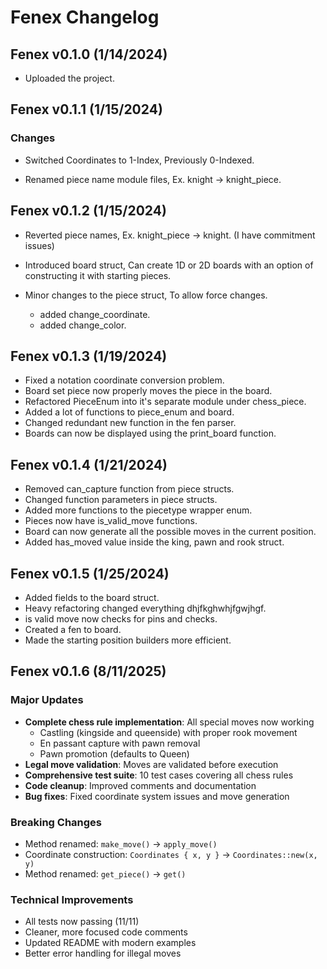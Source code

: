 # Fenex Changelog

## Fenex v0.1.0 (1/14/2024)

- Uploaded the project.

## Fenex v0.1.1 (1/15/2024)

### Changes

- Switched Coordinates to 1-Index, Previously 0-Indexed.

- Renamed piece name module files, Ex. knight -> knight_piece.

## Fenex v0.1.2 (1/15/2024)

- Reverted piece names, Ex. knight_piece -> knight. (I have commitment issues)

- Introduced board struct, Can create 1D or 2D boards with an option of constructing it with starting pieces.
- Minor changes to the piece struct, To allow force changes.
  - added change_coordinate.
  - added change_color.

## Fenex v0.1.3 (1/19/2024)

- Fixed a notation coordinate conversion problem.
- Board set piece now properly moves the piece in the board.
- Refactored PieceEnum into it's separate module under chess_piece.
- Added a lot of functions to piece_enum and board.
- Changed redundant new function in the fen parser.
- Boards can now be displayed using the print_board function.

## Fenex v0.1.4 (1/21/2024)

- Removed can_capture function from piece structs.
- Changed function parameters in piece structs.
- Added more functions to the piecetype wrapper enum.
- Pieces now have is_valid_move functions.
- Board can now generate all the possible moves in the current position.
- Added has_moved value inside the king, pawn and rook struct.

## Fenex v0.1.5 (1/25/2024)

- Added fields to the board struct.
- Heavy refactoring changed everything dhjfkghwhjfgwjhgf.
- is valid move now checks for pins and checks.
- Created a fen to board.
- Made the starting position builders more efficient.

## Fenex v0.1.6 (8/11/2025)

### Major Updates
- **Complete chess rule implementation**: All special moves now working
  - Castling (kingside and queenside) with proper rook movement
  - En passant capture with pawn removal
  - Pawn promotion (defaults to Queen)
- **Legal move validation**: Moves are validated before execution
- **Comprehensive test suite**: 10 test cases covering all chess rules
- **Code cleanup**: Improved comments and documentation
- **Bug fixes**: Fixed coordinate system issues and move generation

### Breaking Changes
- Method renamed: `make_move()` → `apply_move()`
- Coordinate construction: `Coordinates { x, y }` → `Coordinates::new(x, y)`
- Method renamed: `get_piece()` → `get()`

### Technical Improvements  
- All tests now passing (11/11)
- Cleaner, more focused code comments
- Updated README with modern examples
- Better error handling for illegal moves
  